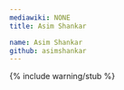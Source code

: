 ```yaml
---
mediawiki: NONE
title: Asim Shankar

name: Asim Shankar
github: asimshankar
---
```


{% include warning/stub %}
